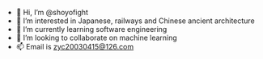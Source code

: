 - 👋 Hi, I’m @shoyofight
- 👀 I’m interested in Japanese, railways and Chinese ancient architecture
- 🌱 I’m currently learning software engineering
- 💞️ I’m looking to collaborate on machine learning
- 📫 Email is zyc20030415@126.com
